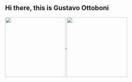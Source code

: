 ## Hi there, this is Gustavo Ottoboni 

<a href="https://github.com/ottoguz">
  <img align="center" height="196em" src="https://github-readme-stats.vercel.app/api/?username=ottoguz&show_icons=true&theme=github_dark&include_all_commits=true&repo=Awax-project" />
</a>
<a href="https://github.com/ottoguz">
  <img align="center" height="196em" margin-top="20px" src="https://github-readme-stats.vercel.app/api/top-langs/?username=ottoguz&layout=compact&langs_count=16&theme=github_dark" />
</a>





